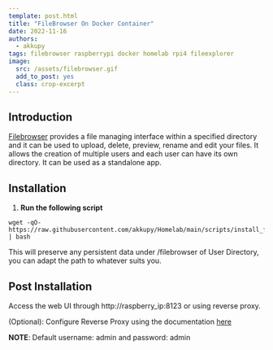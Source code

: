 ```yaml
---
template: post.html
title: "FileBrowser On Docker Container"
date: 2022-11-16
authors:
  - akkupy
tags: filebrowser raspberrypi docker homelab rpi4 fileexplorer
image:
  src: /assets/filebrowser.gif
  add_to_post: yes
  class: crop-excerpt
---
```



## Introduction

[Filebrowser](https://filebrowser.org/) provides a file managing interface within a specified directory and it can be used to upload, delete, preview, rename and edit your files. It allows the creation of multiple users and each user can have its own directory. It can be used as a standalone app.

## Installation

1. **Run the following script**

```
wget -qO- https://raw.githubusercontent.com/akkupy/Homelab/main/scripts/install_filebrowser.sh | bash
```

This will preserve any persistent data under /filebrowser of User Directory, you can adapt the path to whatever suits you.

## Post Installation

Access the web UI through http://raspberry_ip:8123 or using reverse proxy.

(Optional): Configure Reverse Proxy using the documentation [here](https://github.com/akkupy/Homelab/blob/main/docs/nginx_proxy_manager.md#first-proxy-host-setup)

**NOTE**: Default username: admin and password: admin